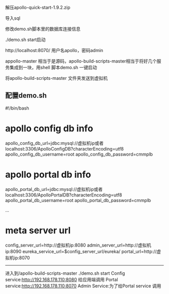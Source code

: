 解压apollo-quick-start-1.9.2.zip

导入sql

修改demo.sh脚本里的数据库连接信息

./demo.sh start启动

http://localhost:8070/
用户名apollo，密码admin




appollo-master 相当于是源码，apollo-build-scripts-master相当于将好几个服务集成到一块，用shell 脚本demo.sh 一键启动

将apollo-build-scripts-master 文件夹发送到虚拟机

配置demo.sh
------------------------------------------------------------------------------
#!/bin/bash

# apollo config db info
apollo_config_db_url=jdbc:mysql://虚拟机ip或者localhost:3306/ApolloConfigDB?characterEncoding=utf8
apollo_config_db_username=root
apollo_config_db_password=cmmplb

# apollo portal db info
apollo_portal_db_url=jdbc:mysql://虚拟机ip或者localhost:3306/ApolloPortalDB?characterEncoding=utf8
apollo_portal_db_username=root
apollo_portal_db_password=cmmplb

...
# meta server url
config_server_url=http://虚拟机ip:8080
admin_server_url=http://虚拟机ip:8090
eureka_service_url=$config_server_url/eureka/
portal_url=http://虚拟机ip:8070

-----------------------------------------------------------------------------
进入到/apollo-build-scripts-master
./demo.sh start
Config service:http://192.168.178.110:8080    给应用端调用
Portal service:http://192.168.178.110:8070
Admin Service:为了给Portal service 调用



